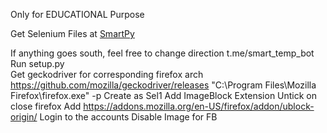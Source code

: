 Only for EDUCATIONAL Purpose

Get Selenium Files at [SmartPy](https://github.com/SmartManoj/)

If anything goes south, feel free to change direction
t.me/smart_temp_bot
Run setup.py	
Get geckodriver for corresponding firefox arch
https://github.com/mozilla/geckodriver/releases
"C:\Program Files\Mozilla Firefox\firefox.exe" -p
Create as Sel1
Add ImageBlock Extension
Untick on close firefox
Add https://addons.mozilla.org/en-US/firefox/addon/ublock-origin/
Login to the accounts 
Disable Image for FB